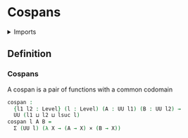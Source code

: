 # Cospans

<details><summary>Imports</summary>
```agda
{-# OPTIONS --safe #-}
module foundation-core.cospans where
open import foundation-core.cartesian-product-types
open import foundation-core.dependent-pair-types
open import foundation-core.universe-levels
```
</details>

## Definition

### Cospans

A cospan is a pair of functions with a common codomain

```agda
cospan :
  {l1 l2 : Level} (l : Level) (A : UU l1) (B : UU l2) →
  UU (l1 ⊔ l2 ⊔ lsuc l)
cospan l A B =
  Σ (UU l) (λ X → (A → X) × (B → X))
```
